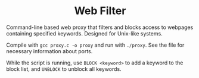 <h1 align="center">
  Web Filter
</h1>

Command-line based web proxy that filters and blocks access to webpages containing specified keywords. Designed for Unix-like systems.
<br/>

Compile with `gcc proxy.c -o proxy` and run with `./proxy`. See the file for necessary information about ports.
<br/>

While the script is running, use `BLOCK <keyword>` to add a keyword to the block list, and `UNBLOCK` to unblock all keywords. 

